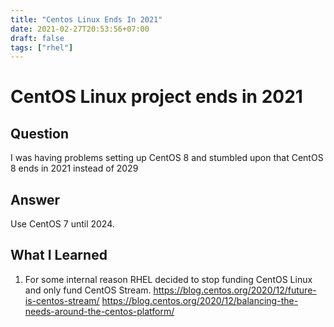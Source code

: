 ```yaml
---
title: "Centos Linux Ends In 2021"
date: 2021-02-27T20:53:56+07:00
draft: false
tags: ["rhel"]
---
```


# CentOS Linux project ends in 2021

## Question

I was having problems setting up CentOS 8 and stumbled upon that CentOS 8 ends in 2021 instead of 2029

## Answer

Use CentOS 7 until 2024.

## What I Learned

1. For some internal reason RHEL decided to stop funding CentOS Linux and only fund CentOS Stream.
   https://blog.centos.org/2020/12/future-is-centos-stream/
   https://blog.centos.org/2020/12/balancing-the-needs-around-the-centos-platform/
